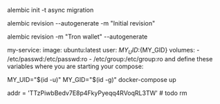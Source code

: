 
alembic init -t async migration

alembic revision --autogenerate -m "Initial revision"

alembic revision -m "Tron wallet" --autogenerate

 my-service:
    image: ubuntu:latest
    user: ${MY_UID}:${MY_GID}
    volumes:
      - /etc/passwd:/etc/passwd:ro
      - /etc/group:/etc/group:ro
and define these variables where you are starting your compose:

MY_UID="$(id -u)" MY_GID="$(id -g)" docker-compose up

addr = 'TTzPiwbBedv7E8p4FkyPyeqq4RVoqRL3TW'  # todo rm